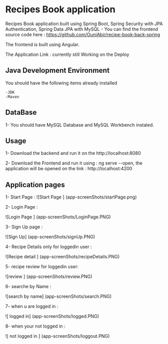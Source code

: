 # Recipes Book application
Recipes Book application built using Spring Boot, Spring Security with JPA Authentication, Spring Data JPA with MySQL -  You can find the frontend source code here : https://github.com/OuniAbir/recipe-book-back-spring

The frontend is built using Angular.

The Application Link : currently still Working on the Deploy 

## Java Development Environment

You should have the following items already installed 


	-JDK
	-Maven
	
## DataBase 

1- You should have MySQL Database and MySQL Workbench instaled.

## Usage 

1- Download the backend and run it on the http://localhost:8080


2- Download the Frontend and run it using : ng serve --open, the application will be opened on the link : http://localhost:4200



## Application pages

1- Start Page :
![Start Page ] (app-screenShots/startPage.png)


2- Login Page  :

![Login Page ] (app-screenShots/LoginPage.PNG)


3- Sign Up page :


![Sign Up] (app-screenShots/signUp.PNG)


4- Recipe Details only for loggedin user :


![Recipe detail ] (app-screenShots/recipeDetails.PNG)


5- recipe review for loggedin user: 


![review ] (app-screenShots/review.PNG)

6- searche by Name :

![search by name] (app-screenShots/search.PNG)


7- when u are logged in :


![ logged in] (app-screenShots/logged.PNG)




8- when your not logged in :


![ not logged in ] (app-screenShots/loggout.PNG)
